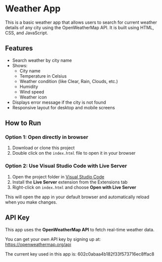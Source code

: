 # Weather App

This is a basic weather app that allows users to search for current weather details of any city using the OpenWeatherMap API. It is built using HTML, CSS, and JavaScript.

## Features

- Search weather by city name
- Shows:
  - City name
  - Temperature in Celsius
  - Weather condition (like Clear, Rain, Clouds, etc.)
  - Humidity
  - Wind speed
  - Weather icon
- Displays error message if the city is not found
- Responsive layout for desktop and mobile screens

## How to Run

### Option 1: Open directly in browser
1. Download or clone this project
2. Double click on the `index.html` file to open it in your browser

### Option 2: Use Visual Studio Code with Live Server
1. Open the project folder in [Visual Studio Code](https://code.visualstudio.com/)
2. Install the **Live Server** extension from the Extensions tab
3. Right-click on `index.html` and choose **Open with Live Server**

This will open the app in your default browser and automatically reload when you make changes.

## API Key

This app uses the **OpenWeatherMap API** to fetch real-time weather data.

You can get your own API key by signing up at:  
https://openweathermap.org/api

The current key used in this app is: 602c0abaa4b182f33f573716ec8ffac8

